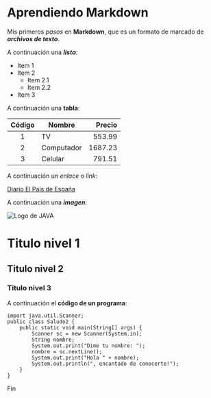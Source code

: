 # Aprendiendo Markdown

Mis primeros *pasos* en **Markdown**, que es un formato de marcado de ***archivos de texto***.

A continuación una ___lista___:

* Item 1
* Item 2
    * Item 2.1
    * Item 2.2
* Item 3

A continuación una __tabla__: 

| Código | Nombre | Precio |
| :-: | - | -: |
| 1 | TV | 553.99 |
| 2 | Computador | 1687.23 |
| 3 | Celular | 791.51 |

A continuación un _enlace_ o *link*:

[Diario El País de España](https://elpais.com/america/)

A continuación una ___imagen___:

![Logo de JAVA](https://cdn-icons-png.flaticon.com/128/226/226777.png)

# Titulo nivel 1
## Titulo nivel 2
### Titulo nivel 3

A continuación el **código de un programa**:

    import java.util.Scanner;
    public class Saludo2 {
        public static void main(String[] args) {
            Scanner sc = new Scanner(System.in);
            String nombre;
            System.out.print("Dime tu nombre: ");
            nombre = sc.nextLine();
            System.out.print("Hola " + nombre);
            System.out.println(", encantado de conocerte!");
        }
    }

Fin